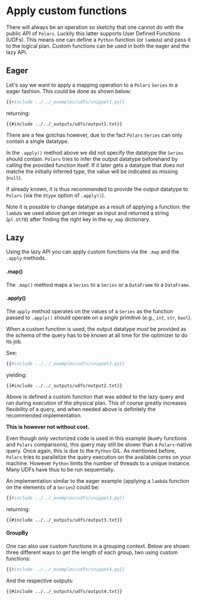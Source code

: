 # Apply custom functions

There will always be an operation so sketchy that one cannot do with the public API of
`Polars`. Luckily this latter supports User Defined Functions (UDFs). This means one can
define a `Python` function (or `lambda`) and pass it to the logical plan. Custom
functions can be used in both the eager and the lazy API.

## Eager

Let's say we want to apply a mapping operation to a `Polars` `Series` in a eager
fashion. This could be done as shown below:

```python
{{#include ../../_examples/udfs/snippet1.py}}
```

returning:

```text
{{#include ../../_outputs/udfs/output1.txt}}
```

There are a few gotchas however, due to the fact `Polars` `Series` can only contain a
single datatype.

In the `.apply()` method above we did not specify the datatype the `Series` should
contain. `Polars` tries to infer the output datatype beforehand by calling the provided
function itself. If it later gets a datatype that does not matche the initially inferred
type, the value will be indicated as missing (`null`).

If already known, it is thus recommended to provide the output datatype to `Polars` (via
the `dtype` option of `.apply()`).

Note it is possible to change datatype as a result of applying a function: the `lambda`
we used above got an integer as input and returned a string (`pl.Utf8`) after finding
the right key in the `my_map` dictionary.

## Lazy

Using the lazy API you can apply custom functions via the `.map` and the `.apply`
methods.

#### .map()

The `.map()` method maps a `Series` to a `Series` or a `DataFrame` to a `DataFrame`.

#### .apply()

The `apply` method operates on the values of a `Series` as the function passed to
`.apply()` should operate on a *single* primitive (*e.g.*, `int`, `str`, `bool`).

When a custom function is used, the output datatype *must* be provided as the schema of
the query has to be known at all time for the optimizer to do its job.

See:

```python
{{#include ../../_examples/udfs/snippet2.py}}
```

yielding:

```text
{{#include ../../_outputs/udfs/output2.txt}}
```

Above is defined a custom function that was added to the lazy query and ran during
execution of the physical plan. This of course greatly increases flexibility of a query,
and when needed above is definitely the recommended implementation.

**This is however not without cost.**

Even though only vectorized code is used in this example (`NumPy` functions and `Polars`
comparisons), this query may still be slower than a `Polars`-native query. Once again,
this is due to the `Python` GIL. As mentioned before, `Polars` tries to parallelize the
query execution on the available cores on your machine. However `Python` limits the
number of threads to a unique instance. Many UDFs have thus to be run sequentially.

An implementation similar to the eager example (applying a `lambda` function on the
elements of a `Series`) could be:

```python
{{#include ../../_examples/udfs/snippet3.py}}
```

returning:

```text
{{#include ../../_outputs/udfs/output3.txt}}
```

#### GroupBy

One can also use custom functions in a grouping context. Below are shown three different
ways to get the length of each group, two using custom functions:

```python
{{#include ../../_examples/udfs/snippet4.py}}
```

And the respective outputs:

```text
{{#include ../../_outputs/udfs/output4.txt}}
```

